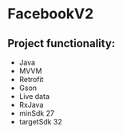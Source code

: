 # FacebookV2
## Project functionality:
  * Java
  * MVVM
  * Retrofit
  * Gson
  * Live data
  * RxJava
  * minSdk 27
  * targetSdk 32
